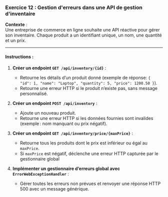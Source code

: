 ### **Exercice 12 : Gestion d'erreurs dans une API de gestion d'inventaire**

**Contexte** :  
Une entreprise de commerce en ligne souhaite une API réactive pour gérer son inventaire. Chaque produit a un identifiant unique, un nom, une quantité et un prix.

---

#### **Instructions** :

1. **Créer un endpoint `GET /api/inventory/{id}`** :
   - Retourne les détails d’un produit donné (exemple de réponse: `{ "id": 1, "name": "Laptop", "quantity": 5, "price": 1200.50 }`).
   - Retourne une erreur HTTP si le produit n’existe pas, sans message personnalisé.

2. **Créer un endpoint `POST /api/inventory`** :
   - Ajoute un nouveau produit.
   - Retourne une erreur HTTP si les données fournies sont invalides (exemple : nom manquant ou prix négatif).

3. **Créer un endpoint `GET /api/inventory/price/{maxPrice}`** :
   - Retourne tous les produits dont le prix est inférieur ou égal au `maxPrice`.
   - Si `maxPrice` est négatif, déclenche une erreur HTTP capturée par le gestionnaire global

4. **Implémenter un gestionnaire d’erreurs global avec `ErrorWebExceptionHandler`** :
   - Gérer toutes les erreurs non prévues et renvoyer une réponse HTTP 500 avec un message générique.
